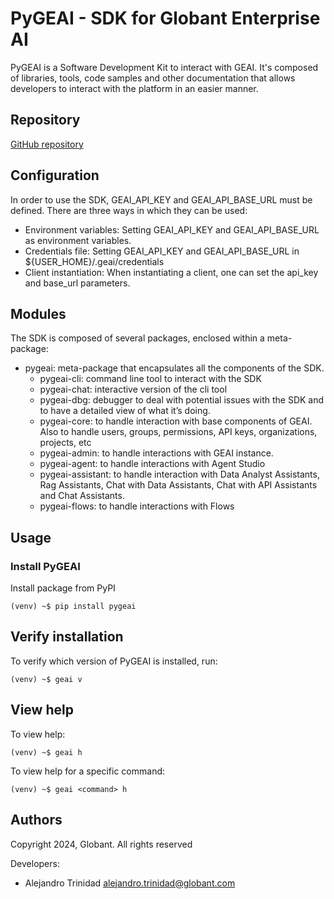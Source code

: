 # PyGEAI - SDK for Globant Enterprise AI

PyGEAI is a Software Development Kit to interact with GEAI. It's composed of libraries, tools, code samples and
other documentation that allows developers to interact with the platform in an easier manner.

## Repository
[GitHub repository](https://github.com/VY-GEN032-KG/pygeai)

## Configuration
In order to use the SDK, GEAI_API_KEY and GEAI_API_BASE_URL must be defined. There are three ways in which they
can be used:
- Environment variables: Setting GEAI_API_KEY and GEAI_API_BASE_URL as environment variables.
- Credentials file: Setting GEAI_API_KEY and GEAI_API_BASE_URL in ${USER_HOME}/.geai/credentials
- Client instantiation: When instantiating a client, one can set the api_key and base_url parameters.

## Modules
The SDK is composed of several packages, enclosed within a meta-package:

- pygeai: meta-package that encapsulates all the components of the SDK.
  - pygeai-cli: command line tool to interact with the SDK
  - pygeai-chat: interactive version of the cli tool
  - pygeai-dbg: debugger to deal with potential issues with the SDK and to have a detailed view of what it’s doing.
  - pygeai-core: to handle interaction with base components of GEAI. Also to handle users, groups, permissions, API keys, organizations, projects, etc
  - pygeai-admin: to handle interactions with GEAI instance.
  - pygeai-agent: to handle interactions with Agent Studio
  - pygeai-assistant: to handle interaction with Data Analyst Assistants, Rag Assistants, Chat with Data Assistants, Chat with API Assistants and Chat Assistants.
  - pygeai-flows: to handle interactions with Flows


## Usage
### Install PyGEAI
Install package from PyPI
```
(venv) ~$ pip install pygeai
```

## Verify installation
To verify which version of PyGEAI is installed, run:
```
(venv) ~$ geai v
```

## View help
To view help:
```
(venv) ~$ geai h
```
To view help for a specific command:
```
(venv) ~$ geai <command> h
```






## Authors
Copyright 2024, Globant. All rights reserved

Developers:
- Alejandro Trinidad <alejandro.trinidad@globant.com>